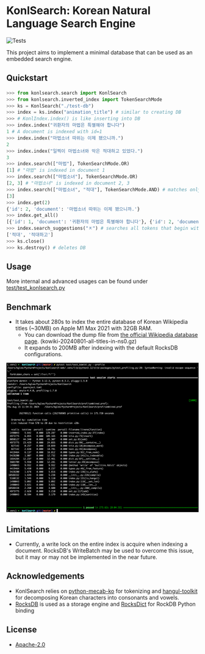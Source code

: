 # KonlSearch: Korean Natural Language Search Engine
![Tests](https://github.com/handrake/KonlSearch/actions/workflows/tests.yml/badge.svg?branch=master)

This project aims to implement a minimal database that can be used as an embedded search engine.

## Quickstart

```python
>>> from konlsearch.search import KonlSearch
>>> from konlsearch.inverted_index import TokenSearchMode
>>> ks = KonlSearch("./test-db")
>>> index = ks.index("animation_title") # similar to creating DB
>>> # KonlIndex.index() is like inserting into DB
>>> index.index("귀환자의 마법은 특별해야 합니다")
1 # A document is indexed with id=1
>>> index.index("마법소녀 따위는 이제 됐으니까.")
2
>>> index.index("일찍이 마법소녀와 악은 적대하고 있었다.")
3
>>> index.search(["마법"], TokenSearchMode.OR)
[1] # "마법" is indexed in document 1
>>> index.search(["마법소녀"], TokenSearchMode.OR)
[2, 3] # "마법소녀" is indexed in document 2, 3
>>> index.search(["마법소녀", "적대"], TokenSearchMode.AND) # matches only documents that have both "마법소녀" and "적대"
[3]
>>> index.get(2)
{'id': 2, 'document': '마법소녀 따위는 이제 됐으니까.'}
>>> index.get_all()
[{'id': 1, 'document': '귀환자의 마법은 특별해야 합니다'}, {'id': 2, 'document': '마법소녀 따위는 이제 됐으니까.'}, {'id': 3, 'document': '일찍이 마법소녀와 악은 적대고 있었다.'}]
>>> index.search_suggestions("ㅈ") # searches all tokens that begin with 'ㅈ', useful for autocomplete
['적대', '적대하고']
>>> ks.close()
>>> ks.destroy() # deletes DB
```

## Usage

More internal and advanced usages can be found under [test/test_konlsearch.py](test/test_konlsearch.py)


## Benchmark
- It takes about 280s to index the entire database of Korean Wikipedia titles (~30MB) on Apple M1 Max 2021 with 32GB RAM.
  - You can download the dump file from [the official Wikipedia database page](https://ko.wikipedia.org/wiki/%EC%9C%84%ED%82%A4%EB%B0%B1%EA%B3%BC:%EB%8D%B0%EC%9D%B4%ED%84%B0%EB%B2%A0%EC%9D%B4%EC%8A%A4_%EB%8B%A4%EC%9A%B4%EB%A1%9C%EB%93%9C). (kowiki-20240801-all-titles-in-ns0.gz)
  - It expands to 200MB after indexing with the default RocksDB configurations.

![Profile results](images/kowiki_profile.png)

## Limitations
- Currently, a write lock on the entire index is acquire when indexing a document. RocksDB's WriteBatch may be used to overcome this issue, but it may or may not be implemented in the near future.

## Acknowledgements

- KonlSearch relies on [python-mecab-ko](https://github.com/jonghwanhyeon/python-mecab-ko) for tokenizing and [hangul-toolkit](https://github.com/bluedisk/hangul-toolkit) for decomposing Korean characters into consonants and vowels.
- [RocksDB](https://github.com/facebook/rocksdb) is used as a storage engine and [RocksDict](https://github.com/Congyuwang/RocksDict) for RockDB Python binding

## License

- [Apache-2.0](LICENSE)
